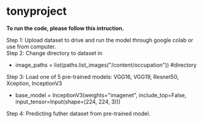 # tonyproject

**To run the code, please follow this intruction.**

Step 1: Upload dataset to drive and run the model through google colab or use from computer.<br/>
Step 2: Change directory to dataset in<br/> 
  - image_paths = list(paths.list_images("/content/occupation")) #directory<br/>

Step 3: Load one of 5 pre-trained models: VGG16, VGG19, Resnet50, Xception, InceptionV3<br/>
  - base_model = InceptionV3(weights="imagenet", include_top=False, input_tensor=Input(shape=(224, 224, 3)))<br/>
<a/>
Step 4: Predicting futher dataset from pre-trained model.<br/>

